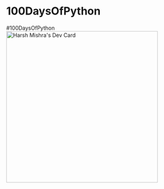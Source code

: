 # 100DaysOfPython
#100DaysOfPython
<a href="https://app.daily.dev/devhvrshu"><img src="https://api.daily.dev/devcards/4c54ca83f1b74f5aaa0df84388ee4f31.png?r=wn9" width="400" alt="Harsh Mishra's Dev Card"/></a>
